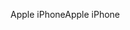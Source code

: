 <span data-ttu-id="f077c-101">Apple iPhone</span><span class="sxs-lookup"><span data-stu-id="f077c-101">Apple iPhone</span></span>